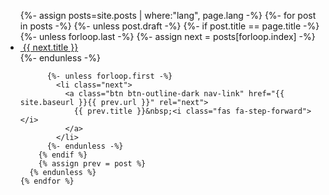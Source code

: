 <nav>
  <ul class="nav nav-justified">
    {%- assign posts=site.posts | where:"lang", page.lang -%}
    {%- for post in posts -%}
      {%- unless post.draft -%}
        {%- if post.title == page.title -%}
          {%- unless forloop.last -%}
            {%- assign next = posts[forloop.index] -%}
            <li class="nav-item">
              <a class="btn btn-outline-dark nav-link" href="{{ site.baseurl }}{{ next.url }}" rel="prev">
                <i class="fas fa-step-backward"></i>&nbsp;{{ next.title }}
              </a>
            </li>
          {%- endunless -%}

          {%- unless forloop.first -%}
            <li class="next">
              <a class="btn btn-outline-dark nav-link" href="{{ site.baseurl }}{{ prev.url }}" rel="next">
                {{ prev.title }}&nbsp;<i class="fas fa-step-forward"></i>
              </a>
            </li>
          {%- endunless -%}
        {% endif %}
        {% assign prev = post %}
      {% endunless %}
    {% endfor %}
  </ul>
</nav>
